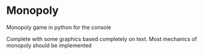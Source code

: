 # Monopoly
 Monopoly game in python for the console

Complete with some graphics based completely on text.
Most mechanics of monopoly should be implemented